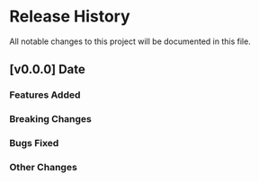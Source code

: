 # Release History

All notable changes to this project will be documented in this file.

## [v0.0.0] Date

### Features Added

### Breaking Changes

### Bugs Fixed

### Other Changes
